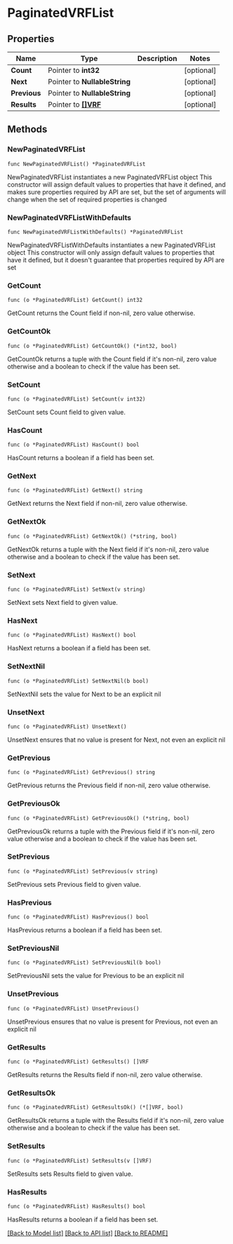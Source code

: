 # PaginatedVRFList

## Properties

Name | Type | Description | Notes
------------ | ------------- | ------------- | -------------
**Count** | Pointer to **int32** |  | [optional] 
**Next** | Pointer to **NullableString** |  | [optional] 
**Previous** | Pointer to **NullableString** |  | [optional] 
**Results** | Pointer to [**[]VRF**](VRF.md) |  | [optional] 

## Methods

### NewPaginatedVRFList

`func NewPaginatedVRFList() *PaginatedVRFList`

NewPaginatedVRFList instantiates a new PaginatedVRFList object
This constructor will assign default values to properties that have it defined,
and makes sure properties required by API are set, but the set of arguments
will change when the set of required properties is changed

### NewPaginatedVRFListWithDefaults

`func NewPaginatedVRFListWithDefaults() *PaginatedVRFList`

NewPaginatedVRFListWithDefaults instantiates a new PaginatedVRFList object
This constructor will only assign default values to properties that have it defined,
but it doesn't guarantee that properties required by API are set

### GetCount

`func (o *PaginatedVRFList) GetCount() int32`

GetCount returns the Count field if non-nil, zero value otherwise.

### GetCountOk

`func (o *PaginatedVRFList) GetCountOk() (*int32, bool)`

GetCountOk returns a tuple with the Count field if it's non-nil, zero value otherwise
and a boolean to check if the value has been set.

### SetCount

`func (o *PaginatedVRFList) SetCount(v int32)`

SetCount sets Count field to given value.

### HasCount

`func (o *PaginatedVRFList) HasCount() bool`

HasCount returns a boolean if a field has been set.

### GetNext

`func (o *PaginatedVRFList) GetNext() string`

GetNext returns the Next field if non-nil, zero value otherwise.

### GetNextOk

`func (o *PaginatedVRFList) GetNextOk() (*string, bool)`

GetNextOk returns a tuple with the Next field if it's non-nil, zero value otherwise
and a boolean to check if the value has been set.

### SetNext

`func (o *PaginatedVRFList) SetNext(v string)`

SetNext sets Next field to given value.

### HasNext

`func (o *PaginatedVRFList) HasNext() bool`

HasNext returns a boolean if a field has been set.

### SetNextNil

`func (o *PaginatedVRFList) SetNextNil(b bool)`

 SetNextNil sets the value for Next to be an explicit nil

### UnsetNext
`func (o *PaginatedVRFList) UnsetNext()`

UnsetNext ensures that no value is present for Next, not even an explicit nil
### GetPrevious

`func (o *PaginatedVRFList) GetPrevious() string`

GetPrevious returns the Previous field if non-nil, zero value otherwise.

### GetPreviousOk

`func (o *PaginatedVRFList) GetPreviousOk() (*string, bool)`

GetPreviousOk returns a tuple with the Previous field if it's non-nil, zero value otherwise
and a boolean to check if the value has been set.

### SetPrevious

`func (o *PaginatedVRFList) SetPrevious(v string)`

SetPrevious sets Previous field to given value.

### HasPrevious

`func (o *PaginatedVRFList) HasPrevious() bool`

HasPrevious returns a boolean if a field has been set.

### SetPreviousNil

`func (o *PaginatedVRFList) SetPreviousNil(b bool)`

 SetPreviousNil sets the value for Previous to be an explicit nil

### UnsetPrevious
`func (o *PaginatedVRFList) UnsetPrevious()`

UnsetPrevious ensures that no value is present for Previous, not even an explicit nil
### GetResults

`func (o *PaginatedVRFList) GetResults() []VRF`

GetResults returns the Results field if non-nil, zero value otherwise.

### GetResultsOk

`func (o *PaginatedVRFList) GetResultsOk() (*[]VRF, bool)`

GetResultsOk returns a tuple with the Results field if it's non-nil, zero value otherwise
and a boolean to check if the value has been set.

### SetResults

`func (o *PaginatedVRFList) SetResults(v []VRF)`

SetResults sets Results field to given value.

### HasResults

`func (o *PaginatedVRFList) HasResults() bool`

HasResults returns a boolean if a field has been set.


[[Back to Model list]](../README.md#documentation-for-models) [[Back to API list]](../README.md#documentation-for-api-endpoints) [[Back to README]](../README.md)


